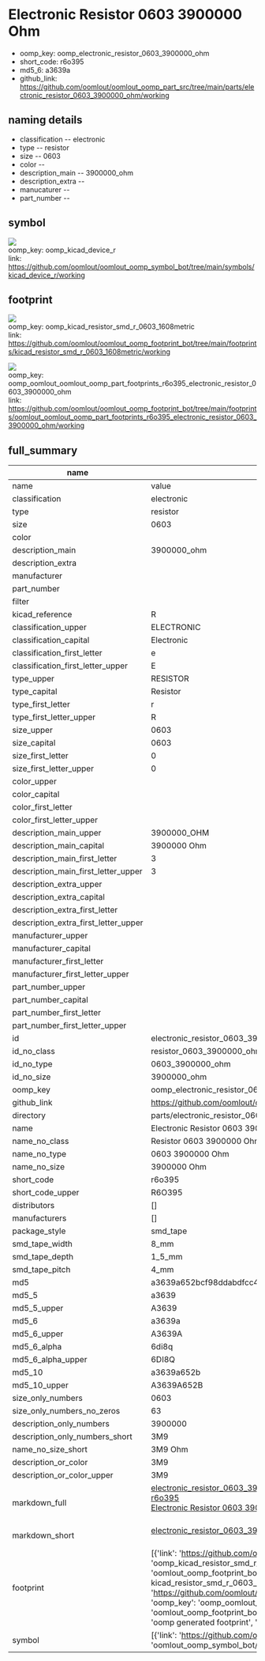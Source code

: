 # Electronic Resistor 0603 3900000 Ohm

  
* oomp_key: oomp_electronic_resistor_0603_3900000_ohm 
* short_code: r6o395
* md5_6: a3639a  
* github_link: https://github.com/oomlout/oomlout_oomp_part_src/tree/main/parts/electronic_resistor_0603_3900000_ohm/working  
## naming details
* classification -- electronic
* type -- resistor
* size -- 0603
* color -- 
* description_main -- 3900000_ohm
* description_extra -- 
* manucaturer -- 
* part_number -- 



## symbol

![](symbol/{index}/working/working_600.png)  
oomp_key: oomp_kicad_device_r  
link: https://github.com/oomlout/oomlout_oomp_symbol_bot/tree/main/symbols/kicad_device_r/working  

## footprint

![](footprint/{index}/working/working_600.png)  
oomp_key: oomp_kicad_resistor_smd_r_0603_1608metric  
link: https://github.com/oomlout/oomlout_oomp_footprint_bot/tree/main/footprints/kicad_resistor_smd_r_0603_1608metric/working  

![](footprint/{index}/working/working_600.png)  
oomp_key: oomp_oomlout_oomlout_oomp_part_footprints_r6o395_electronic_resistor_0603_3900000_ohm  
link: https://github.com/oomlout/oomlout_oomp_footprint_bot/tree/main/footprints/oomlout_oomlout_oomp_part_footprints_r6o395_electronic_resistor_0603_3900000_ohm/working  

## full_summary
| name | value | 
| --- | --- | 
| name | value | 
| classification | electronic | 
| type | resistor | 
| size | 0603 | 
| color |  | 
| description_main | 3900000_ohm | 
| description_extra |  | 
| manufacturer |  | 
| part_number |  | 
| filter |  | 
| kicad_reference | R | 
| classification_upper | ELECTRONIC | 
| classification_capital | Electronic | 
| classification_first_letter | e | 
| classification_first_letter_upper | E | 
| type_upper | RESISTOR | 
| type_capital | Resistor | 
| type_first_letter | r | 
| type_first_letter_upper | R | 
| size_upper | 0603 | 
| size_capital | 0603 | 
| size_first_letter | 0 | 
| size_first_letter_upper | 0 | 
| color_upper |  | 
| color_capital |  | 
| color_first_letter |  | 
| color_first_letter_upper |  | 
| description_main_upper | 3900000_OHM | 
| description_main_capital | 3900000 Ohm | 
| description_main_first_letter | 3 | 
| description_main_first_letter_upper | 3 | 
| description_extra_upper |  | 
| description_extra_capital |  | 
| description_extra_first_letter |  | 
| description_extra_first_letter_upper |  | 
| manufacturer_upper |  | 
| manufacturer_capital |  | 
| manufacturer_first_letter |  | 
| manufacturer_first_letter_upper |  | 
| part_number_upper |  | 
| part_number_capital |  | 
| part_number_first_letter |  | 
| part_number_first_letter_upper |  | 
| id | electronic_resistor_0603_3900000_ohm | 
| id_no_class | resistor_0603_3900000_ohm | 
| id_no_type | 0603_3900000_ohm | 
| id_no_size | 3900000_ohm | 
| oomp_key | oomp_electronic_resistor_0603_3900000_ohm | 
| github_link | https://github.com/oomlout/oomlout_oomp_part_src/tree/main/parts/electronic_resistor_0603_3900000_ohm/working | 
| directory | parts/electronic_resistor_0603_3900000_ohm | 
| name | Electronic Resistor 0603 3900000 Ohm | 
| name_no_class | Resistor 0603 3900000 Ohm | 
| name_no_type | 0603 3900000 Ohm | 
| name_no_size | 3900000 Ohm | 
| short_code | r6o395 | 
| short_code_upper | R6O395 | 
| distributors | [] | 
| manufacturers | [] | 
| package_style | smd_tape | 
| smd_tape_width | 8_mm | 
| smd_tape_depth | 1_5_mm | 
| smd_tape_pitch | 4_mm | 
| md5 | a3639a652bcf98ddabdfcc446f7717a1 | 
| md5_5 | a3639 | 
| md5_5_upper | A3639 | 
| md5_6 | a3639a | 
| md5_6_upper | A3639A | 
| md5_6_alpha | 6di8q | 
| md5_6_alpha_upper | 6DI8Q | 
| md5_10 | a3639a652b | 
| md5_10_upper | A3639A652B | 
| size_only_numbers | 0603 | 
| size_only_numbers_no_zeros | 63 | 
| description_only_numbers | 3900000 | 
| description_only_numbers_short | 3M9 | 
| name_no_size_short | 3M9 Ohm | 
| description_or_color | 3M9 | 
| description_or_color_upper | 3M9 | 
| markdown_full | [electronic_resistor_0603_3900000_ohm](https://github.com/oomlout/oomlout_oomp_part_src/tree/main/parts/electronic_resistor_0603_3900000_ohm/working)<br>[r6o395](https://github.com/oomlout/oomlout_oomp_part_src/tree/main/parts/electronic_resistor_0603_3900000_ohm/working)<br>[Electronic Resistor 0603 3900000 Ohm](https://github.com/oomlout/oomlout_oomp_part_src/tree/main/parts/electronic_resistor_0603_3900000_ohm/working)<br><br> | 
| markdown_short | [electronic_resistor_0603_3900000_ohm](https://github.com/oomlout/oomlout_oomp_part_src/tree/main/parts/electronic_resistor_0603_3900000_ohm/working)<br><br> | 
| footprint | [{'link': 'https://github.com/oomlout/oomlout_oomp_footprint_bot/tree/main/foootprntss/kicad_resistor_smd_r_0603_1608metric', 'oomp_key': 'oomp_kicad_resistor_smd_r_0603_1608metric', 'directory': 'oomlout_oomp_footprint_bot/footprints/kicad_resistor_smd_r_0603_1608metric//working/working.kicad_mod', 'note': 'source footprint kicad_resistor_smd_r_0603_1608metric', 'index': 0}, {'link': 'https://github.com/oomlout/oomlout_oomp_footprint_bot/tree/main/foootprntss/oomlout_oomlout_oomp_part_footprints_r6o395_electronic_resistor_0603_3900000_ohm', 'oomp_key': 'oomp_oomlout_oomlout_oomp_part_footprints_r6o395_electronic_resistor_0603_3900000_ohm', 'directory': 'oomlout_oomp_footprint_bot/footprints/oomlout_oomlout_oomp_part_footprints_r6o395_electronic_resistor_0603_3900000_ohm//working/working.kicad_mod', 'note': 'oomp generated footprint', 'index': 1}] | 
| symbol | [{'link': 'https://github.com/oomlout/oomlout_oomp_symbol_bot/tree/main/symbols/kicad_device_r', 'oomp_key': 'oomp_kicad_device_r', 'directory': 'oomlout_oomp_symbol_bot/symbols/kicad_device_r//working/working.kicad_sym', 'index': 0}] | 
